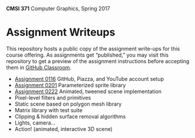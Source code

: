 **CMSI 371** Computer Graphics, Spring 2017

# Assignment Writeups
This repository hosts a public copy of the assignment write-ups for this course offering. As assignments get “published,” you may visit this repository to get a preview of the assignment instructions before accepting them in [GitHub Classroom](https://classroom.github.com).

- [Assignment 0116](http://myweb.lmu.edu/dondi/spring2017/cmsi371/cmsi371-spring2017-hw0116.pdf) GitHub, Piazza, and YouTube account setup
- [Assignment 0201](https://github.com/lmu-cmsi371-spring2017/assignments/blob/master/parameterized-sprite-library.md) Parameterized sprite library
- [Assignment 0222](https://github.com/lmu-cmsi371-spring2017/assignments/blob/master/animated-tweened-scene.md) Animated, tweened scene implementation
- Pixel-level filters and primitives
- Static scene based on polygon mesh library
- Matrix library with test suite
- Clipping & hidden surface removal algorithms
- Lights, camera…
- Action! (animated, interactive 3D scene)
